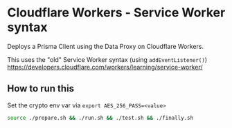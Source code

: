 # Cloudflare Workers - Service Worker syntax

Deploys a Prisma Client using the Data Proxy on Cloudflare Workers.

This uses the "old" Service Worker syntax (using `addEventListener()`)
https://developers.cloudflare.com/workers/learning/service-worker/

## How to run this

Set the crypto env var via `export AES_256_PASS=<value>`

```sh
source ./prepare.sh && ./run.sh && ./test.sh && ./finally.sh
```
